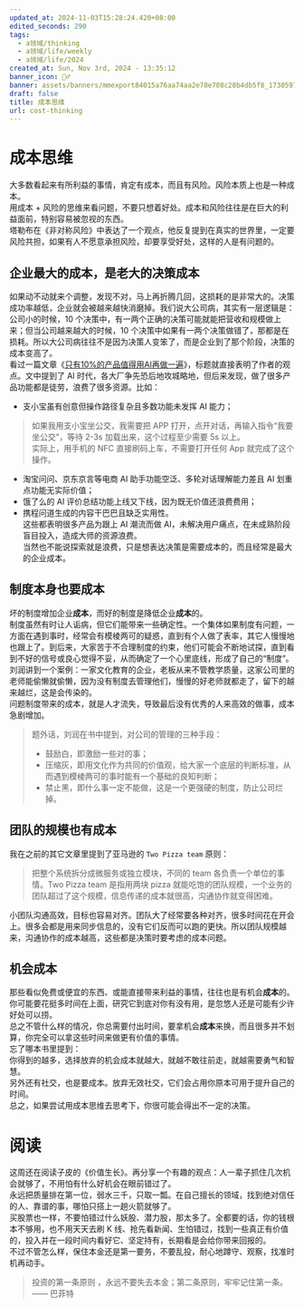 ```yaml
---
updated_at: 2024-11-03T15:28:24.420+08:00
edited_seconds: 290
tags:
  - a领域/thinking
  - a领域/life/weekly
  - a领域/life/2024
created_at: Sun, Nov 3rd, 2024 - 13:35:12
banner_icon: 🤸‍♂️
banner: assets/banners/mmexport84015a76aa74aa2e78e708c28b4db5f8_1730597188656_edit_47249416254057.jpg
draft: false
title: 成本思维
url: cost-thinking
---
```

# 成本思维
大多数看起来有所利益的事情，肯定有成本，而且有风险。风险本质上也是一种成本。  
用成本 + 风险的思维来看问题，不要只想着好处。成本和风险往往是在巨大的利益面前，特别容易被忽视的东西。  
塔勒布在《非对称风险》中表达了一个观点，他反复提到在真实的世界里，一定要风险共担，如果有人不愿意承担风险，却要享受好处，这样的人是有问题的。

## 企业最大的成本，是老大的决策成本
如果动不动就来个调整，发现不对，马上再折腾几回，这损耗的是非常大的。决策成功率越低，企业就会被越来越快消磨掉。我们说大公司病，其实有一层逻辑是：公司小的时候，10 个决策中，有一两个正确的决策可能就能把营收和规模做上来；但当公司越来越大的时候，10 个决策中如果有一两个决策做错了，那都是在损耗。所以大公司病往往不是因为决策人变笨了，而是企业到了那个阶段，决策的成本变高了。  
看过一篇文章《[只有10%的产品值得用AI再做一遍](https://news.qq.com/rain/a/20241015A04JNI00)》，标题就直接表明了作者的观点。文中提到了 AI 时代，各大厂争先恐后地攻城略地，但后来发现，做了很多产品功能都是徒劳，浪费了很多资源。比如：
- 支小宝虽有创意但操作路径复杂且多数功能未发挥 AI 能力；
> 	如果我用支小宝坐公交，我需要把 APP 打开，点开对话，再输入指令“我要坐公交”，等待 2-3s 加载出来，这个过程至少需要 5s 以上。  
> 	实际上，用手机的 NFC 直接刷码上车，不需要打开任何 App 就完成了这个操作。
- 淘宝问问、京东京言等电商 AI 助手功能空泛、多轮对话理解能力差且 AI 划重点功能无实际价值；
- 饿了么的 AI 评价总结功能上线又下线，因为既无价值还浪费费用；
- 携程问道生成的内容干巴巴且缺乏实用性。  
这些都表明很多产品为跟上 AI 潮流而做 AI，未解决用户痛点，在未成熟阶段盲目投入，造成大师的资源浪费。  
当然也不能说探索就是浪费，只是想表达决策是需要成本的，而且经常是最大的企业成本。

## 制度本身也要成本
坏的制度增加企业**成本**，而好的制度是降低企业**成本**的。  
制度虽然有时让人诟病，但它们能带来一些确定性。一个集体如果制度有问题，一方面在遇到事时，经常会有模棱两可的疑惑，直到有个人做了表率，其它人慢慢地也跟上了。到后来，大家苦于不合理制度的约束，他们可能会不断地试探，直到看到不好的信号或良心觉得不妥，从而确定了一个心里底线，形成了自己的“制度”。  
刘润讲到一个案例：一家文化教育的企业，老板从来不管教学质量，这家公司里的老师能偷懒就偷懒，因为没有制度去管理他们，慢慢的好老师就都走了，留下的越来越烂，这是会传染的。  
问题制度带来的成本，就是人才流失，导致最后没有优秀的人来高效的做事，成本急剧增加。
> 题外话，刘润在书中提到，对公司的管理的三种手段：
> - 鼓励白，即激励一些对的事；
> - 压缩灰，即用文化作为共同的价值观，给大家一个底层的判断标准，从而遇到模棱两可的事时能有一个基础的良知判断；
> - 禁止黑，即什么事一定不能做，这是一个更强硬的制度，防止公司烂掉。

## 团队的规模也有成本
我在之前的其它文章里提到了亚马逊的 `Two Pizza team` 原则：
> 把整个系统拆分成微服务或独立模块，不同的 team 各负责一个单位的事情。Two Pizza team 是指用两块 pizza 就能吃饱的团队规模，一个业务的团队超过了这个规模，信息传递的成本就很高，沟通协作就变得困难。  

小团队沟通高效，目标也容易对齐。团队大了经常要各种对齐，很多时间花在开会上。很多会都是用来同步信息的，没有它们反而可以跑的更快。所以团队规模越来，沟通协作的成本越高，这些都是决策时要考虑的成本问题。

## 机会成本
那些看似免费或便宜的东西、或能直接带来利益的事情，往往也是有机会**成本**的。你可能要花挺多时间在上面，研究它到底对你有没有用，是忽悠人还是可能有少许好处可以捞。  
总之不管什么样的情况，你总需要付出时间，要拿机会**成本**来换，而且很多并不划算，你完全可以拿这些时间来做更有价值的事情。  
忘了哪本书里提到：  
你得到的越多，选择放弃的机会成本就越大，就越不敢往前走，就越需要勇气和智慧。  
另外还有社交，也是要成本。放弃无效社交，它们会占用你原本可用于提升自己的时间。  
总之，如果尝试用成本思维去思考下，你很可能会得出不一定的决策。

# 阅读
这周还在阅读子皮的《价值生长》。再分享一个有趣的观点：人一辈子抓住几次机会就够了，不用怕有什么好机会在眼前错过了。  
永远把质量排在第一位，弱水三千，只取一瓢。在自己擅长的领域，找到绝对信任的人、靠谱的事，哪怕只搭上一趟火箭就够了。  
买股票也一样，不要怕错过什么妖股、潜力股，那太多了。全都要的话，你的钱根本不够用，也不用天天去刷 K 线、抢先看新闻、生怕错过，找到一些真正有价值的，投入并在一段时间内看好它、坚定持有，长期看是会给你带来回报的。  
不过不管怎么样，保住本金还是第一要务，不要乱投，耐心地蹲守、观察，找准时机再动手。
> 投资的第一条原则 ，永远不要失去本金；第二条原则，牢牢记住第一条。—— 巴菲特
